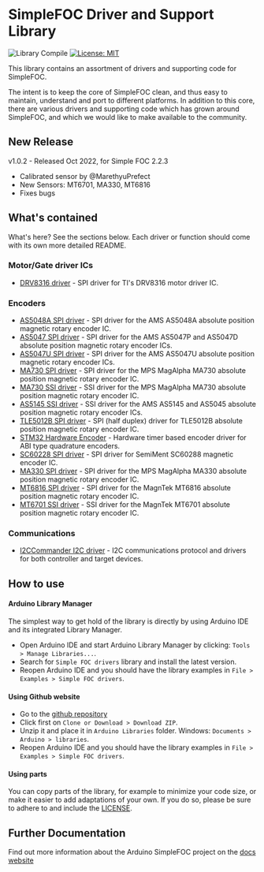 # SimpleFOC Driver and Support Library

![Library Compile](https://github.com/simplefoc/Arduino-FOC-drivers/workflows/Library%20Compile/badge.svg)
[![License: MIT](https://img.shields.io/badge/License-MIT-yellow.svg)](https://opensource.org/licenses/MIT)


This library contains an assortment of drivers and supporting code for SimpleFOC.

The intent is to keep the core of SimpleFOC clean, and thus easy to maintain, understand and port to different platforms. In addition to this core, there are various drivers and supporting code which has grown around SimpleFOC, and which we would like to make available to the community.

## New Release

v1.0.2 - Released Oct 2022, for Simple FOC 2.2.3

- Calibrated sensor by @MarethyuPrefect
- New Sensors: MT6701, MA330, MT6816
- Fixes bugs


## What's contained

What's here? See the sections below. Each driver or function should come with its own more detailed README.

### Motor/Gate driver ICs

 - [DRV8316 driver](src/drivers/drv8316/) - SPI driver for TI's DRV8316 motor driver IC.

### Encoders

 - [AS5048A SPI driver](src/encoders/as5048a/) - SPI driver for the AMS AS5048A absolute position magnetic rotary encoder IC.
 - [AS5047 SPI driver](src/encoders/as5047/) - SPI driver for the AMS AS5047P and AS5047D absolute position magnetic rotary encoder ICs.
 - [AS5047U SPI driver](src/encoders/as5047u/) - SPI driver for the AMS AS5047U absolute position magnetic rotary encoder ICs.
 - [MA730 SPI driver](src/encoders/ma730/) - SPI driver for the MPS MagAlpha MA730 absolute position magnetic rotary encoder IC.
 - [MA730 SSI driver](src/encoders/ma730/) - SSI driver for the MPS MagAlpha MA730 absolute position magnetic rotary encoder IC.
 - [AS5145 SSI driver](src/encoders/as5145/) - SSI driver for the AMS AS5145 and AS5045 absolute position magnetic rotary encoder ICs.
 - [TLE5012B SPI driver](src/encoders/tle5012b/) - SPI (half duplex) driver for TLE5012B absolute position magnetic rotary encoder IC.
 - [STM32 Hardware Encoder](src/encoders/stm32hwencoder/) - Hardware timer based encoder driver for ABI type quadrature encoders.
 - [SC60228 SPI driver](src/encoders/sc60228/) - SPI driver for SemiMent SC60288 magnetic encoder IC.
 - [MA330 SPI driver](src/encoders/ma330/) - SPI driver for the MPS MagAlpha MA330 absolute position magnetic rotary encoder IC.
 - [MT6816 SPI driver](src/encoders/mt6816/) - SPI driver for the MagnTek MT6816 absolute position magnetic rotary encoder IC.
 - [MT6701 SSI driver](src/encoders/mt6701/) - SSI driver for the MagnTek MT6701 absolute position magnetic rotary encoder IC.

### Communications

 - [I2CCommander I2C driver](src/comms/i2c/) - I2C communications protocol and drivers for both controller and target devices. 


## How to use

#### Arduino Library Manager 
The simplest way to get hold of the library is directly by using Arduino IDE and its integrated Library Manager. 
- Open Arduino IDE and start Arduino Library Manager by clicking: `Tools > Manage Libraries...`.
- Search for `Simple FOC drivers` library and install the latest version.
- Reopen Arduino IDE and you should have the library examples in `File > Examples > Simple FOC drivers`.

#### Using Github website 
- Go to the [github repository](https://github.com/simplefoc/Arduino-FOC-drivers)
- Click first on `Clone or Download > Download ZIP`. 
- Unzip it and place it in `Arduino Libraries` folder. Windows: `Documents > Arduino > libraries`.  
- Reopen Arduino IDE and you should have the library examples in `File > Examples > Simple FOC drivers`.

#### Using parts

You can copy parts of the library, for example to minimize your code size, or make it easier to add adaptations of your own.
If you do so, please be sure to adhere to and include the [LICENSE](https://github.com/simplefoc/Arduino-FOC-drivers/LICENSE).


## Further Documentation

Find out more information about the Arduino SimpleFOC project on the [docs website](https://docs.simplefoc.com/) 
